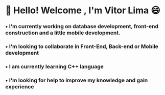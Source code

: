 # 👋 Hello! Welcome , I'm Vitor Lima 😄

### • I'm currently working on database development, front-end construction and a little mobile development.
### • I'm looking to collaborate in Front-End, Back-end or Mobile development
### • I am currently learning C++ language
### • I'm looking for help to improve my knowledge and gain experience
